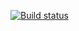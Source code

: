 [![Build status](https://ci.appveyor.com/api/projects/status/rxxsk3804wa7856w?svg=true)](https://ci.appveyor.com/project/Visens/selenide-t6ijc)
